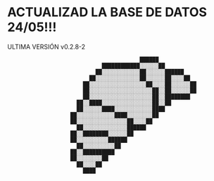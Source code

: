 # ACTUALIZAD LA BASE DE DATOS 24/05!!!


ULTIMA VERSIÓN v0.2.8-2

                                                                                        
                                                                                        
                                                                                        
                                                                                        
                                                                                        
                                              ██████                                    
                                  ████████████░░░░░░██                                  
                                ██░░░░░░░░░░░░██░░░░░░██████                            
                              ██░░░░░░░░░░░░░░██░░░░░░██░░░░██                          
                            ██░░░░░░░░░░░░░░░░░░██░░░░██░░░░░░██                        
                            ██░░░░░░░░░░░░░░░░░░░░██░░██░░░░░░██                        
                            ██░░░░░░░░░░░░░░░░░░░░██░░████████                          
                          ██░░████░░░░░░░░░░░░░░░░██░░██                                
                          ██░░░░░░████░░░░░░░░░░░░████                                  
                        ██░░░░░░░░░░░░████░░░░░░░░██                                    
                        ██░░░░░░░░░░░░░░░░██░░░░██                                      
                          ██░░░░░░░░░░░░░░██████                                        
                        ██░░████████░░░░░░██                                            
                        ██░░░░░░░░░░██████                                              
                          ██░░░░░░░░░░██                                                
                        ██░░██████████                                                  
                        ██░░░░░░░░██                                                    
                          ██░░░░██                                                      
                            ████                                                        
                                                                                        
                                                                                        
                                                                                        
                                                                                        
                                                                                        

